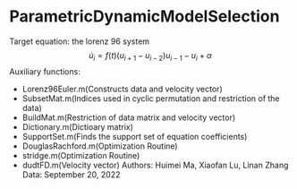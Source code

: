 # ParametricDynamicModelSelection
Target equation: the lorenz 96 system 
$$\dot{u}_{i} =f(t) ( u_{i+1} - u_{i-2} )  u_{i-1} - u_{i} + \alpha$$
Auxiliary functions:
* Lorenz96Euler.m(Constructs data and velocity vector)
* SubsetMat.m(Indices used in cyclic permutation and restriction of the data)
* BuildMat.m(Restriction of data matrix and velocity vector)
* Dictionary.m(Dictioary matrix)
* SupportSet.m(Finds the support set of equation coefficients)
* DouglasRachford.m(Optimization Routine)
* stridge.m(Optimization Routine)
* dudtFD.m(Velocity vector)
Authors: Huimei Ma, Xiaofan Lu, Linan Zhang
Data: September 20, 2022
